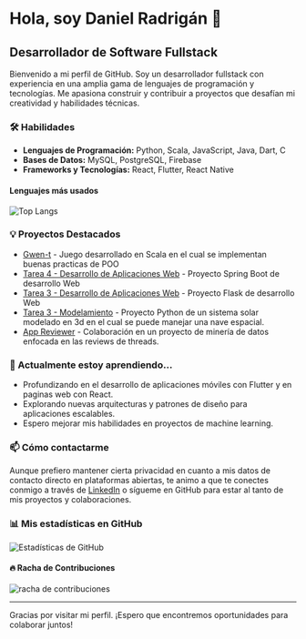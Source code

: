 # Hola, soy Daniel Radrigán 👋

## Desarrollador de Software Fullstack

Bienvenido a mi perfil de GitHub. Soy un desarrollador fullstack con experiencia en una amplia gama de lenguajes de programación y tecnologías. Me apasiona construir y contribuir a proyectos que desafían mi creatividad y habilidades técnicas.

### 🛠 Habilidades
- **Lenguajes de Programación:** Python, Scala, JavaScript, Java, Dart, C
- **Bases de Datos:** MySQL, PostgreSQL, Firebase
- **Frameworks y Tecnologías:** React, Flutter, React Native

#### Lenguajes más usados
![Top Langs](https://github-readme-stats.vercel.app/api/top-langs/?username=DR-Barros&layout=compact&theme=tokyonight)


### 💡 Proyectos Destacados
- [Gwen-t](https://github.com/DR-Barros/gwen-t-DR-Barros) - Juego desarrollado en Scala en el cual se implementan buenas practicas de POO
- [Tarea 4 - Desarrollo de Aplicaciones Web](https://github.com/DR-Barros/Tarea4-DesarrolloDeAplicacionesWeb) - Proyecto Spring Boot de desarrollo Web
- [Tarea 3 - Desarrollo de Aplicaciones Web](https://github.com/DR-Barros/Tarea3-DesarrolloDeAplicacionesWeb) - Proyecto Flask de desarrollo Web
- [Tarea 3 - Modelamiento](https://github.com/DR-Barros/tarea3-modelamiento) - Proyecto Python de un sistema solar modelado en 3d en el cual se puede manejar una nave espacial.
- [App Reviewer](https://github.com/MartinEBravo/App-Reviewer) - Colaboración en un proyecto de minería de datos enfocada en las reviews de threads.

### 🌱 Actualmente estoy aprendiendo...
- Profundizando en el desarrollo de aplicaciones móviles con Flutter y en paginas web con React.
- Explorando nuevas arquitecturas y patrones de diseño para aplicaciones escalables.
- Espero mejorar mis habilidades en proyectos de machine learning.

### 📫 Cómo contactarme
Aunque prefiero mantener cierta privacidad en cuanto a mis datos de contacto directo en plataformas abiertas, te animo a que te conectes conmigo a través de [LinkedIn](https://www.linkedin.com/in/danielradriganbarros) o sígueme en GitHub para estar al tanto de mis proyectos y colaboraciones.

### 📊 Mis estadísticas en GitHub

![Estadísticas de GitHub](https://github-readme-stats.vercel.app/api?username=DR-Barros&show_icons=true&theme=tokyonight)

#### 🔥 Racha de Contribuciones
![racha de contribuciones](https://github-readme-streak-stats.herokuapp.com/?user=DR-Barros&theme=tokyonight)


---

Gracias por visitar mi perfil. ¡Espero que encontremos oportunidades para colaborar juntos!
